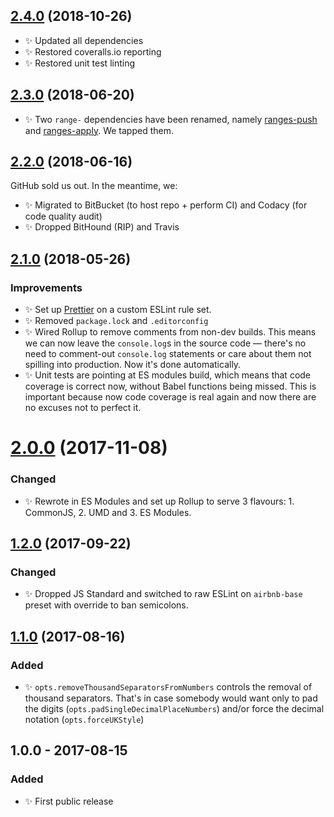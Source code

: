 ## [2.4.0] (2018-10-26)

- ✨ Updated all dependencies
- ✨ Restored coveralls.io reporting
- ✨ Restored unit test linting

## [2.3.0] (2018-06-20)

- ✨ Two `range-` dependencies have been renamed, namely [ranges-push](https://www.npmjs.com/package/ranges-push) and [ranges-apply](https://www.npmjs.com/package/ranges-apply). We tapped them.

## [2.2.0] (2018-06-16)

GitHub sold us out. In the meantime, we:

- ✨ Migrated to BitBucket (to host repo + perform CI) and Codacy (for code quality audit)
- ✨ Dropped BitHound (RIP) and Travis

## [2.1.0] (2018-05-26)

### Improvements

- ✨ Set up [Prettier](https://prettier.io) on a custom ESLint rule set.
- ✨ Removed `package.lock` and `.editorconfig`
- ✨ Wired Rollup to remove comments from non-dev builds. This means we can now leave the `console.log`s in the source code — there's no need to comment-out `console.log` statements or care about them not spilling into production. Now it's done automatically.
- ✨ Unit tests are pointing at ES modules build, which means that code coverage is correct now, without Babel functions being missed. This is important because now code coverage is real again and now there are no excuses not to perfect it.

# [2.0.0] (2017-11-08)

### Changed

- ✨ Rewrote in ES Modules and set up Rollup to serve 3 flavours: 1. CommonJS, 2. UMD and 3. ES Modules.

## [1.2.0] (2017-09-22)

### Changed

- ✨ Dropped JS Standard and switched to raw ESLint on `airbnb-base` preset with override to ban semicolons.

## [1.1.0] (2017-08-16)

### Added

- ✨ `opts.removeThousandSeparatorsFromNumbers` controls the removal of thousand separators. That's in case somebody would want only to pad the digits (`opts.padSingleDecimalPlaceNumbers`) and/or force the decimal notation (`opts.forceUKStyle`)

## 1.0.0 - 2017-08-15

### Added

- ✨ First public release

[1.1.0]: https://bitbucket.org/codsen/string-remove-thousand-separators/branches/compare/v1.1.0%0Dv1.0.4#diff
[1.2.0]: https://bitbucket.org/codsen/string-remove-thousand-separators/branches/compare/v1.2.0%0Dv1.1.2#diff
[2.0.0]: https://bitbucket.org/codsen/string-remove-thousand-separators/branches/compare/v2.0.0%0Dv1.2.0#diff
[2.1.0]: https://bitbucket.org/codsen/string-remove-thousand-separators/branches/compare/v2.1.0%0Dv2.0.8#diff
[2.2.0]: https://bitbucket.org/codsen/string-remove-thousand-separators/branches/compare/v2.2.0%0Dv2.1.0#diff
[2.3.0]: https://bitbucket.org/codsen/string-remove-thousand-separators/branches/compare/v2.3.0%0Dv2.2.0#diff
[2.4.0]: https://bitbucket.org/codsen/string-remove-thousand-separators/branches/compare/v2.4.0%0Dv2.3.0#diff
